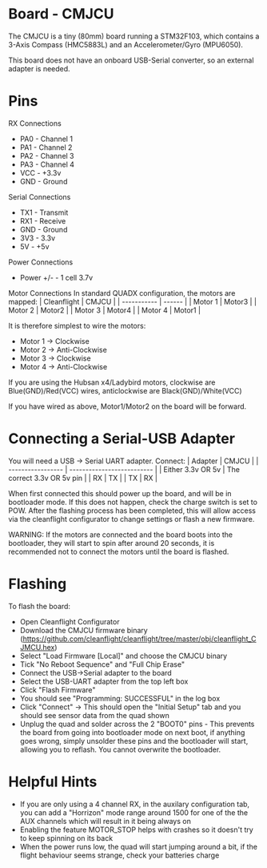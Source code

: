 # Board - CMJCU

The CMJCU is a tiny (80mm) board running a STM32F103, which contains a 3-Axis Compass (HMC5883L) 
and an Accelerometer/Gyro (MPU6050).

This board does not have an onboard USB-Serial converter, so an external adapter is needed.

# Pins

RX Connections
 * PA0 - Channel 1
 * PA1 - Channel 2
 * PA2 - Channel 3
 * PA3 - Channel 4
 * VCC - +3.3v
 * GND - Ground

Serial Connections
 * TX1 - Transmit
 * RX1 - Receive
 * GND - Ground
 * 3V3 - 3.3v
 * 5V  - +5v

Power Connections
 * Power +/- - 1 cell 3.7v

Motor Connections
In standard QUADX configuration, the motors are mapped:
| Cleanflight | CMJCU  |
| ----------- | ------ |
| Motor 1     | Motor3 |
| Motor 2     | Motor2 |
| Motor 3     | Motor4 |
| Motor 4     | Motor1 |

It is therefore simplest to wire the motors:
 * Motor 1 -> Clockwise
 * Motor 2 -> Anti-Clockwise
 * Motor 3 -> Clockwise
 * Motor 4 -> Anti-Clockwise

If you are using the Hubsan x4/Ladybird motors, clockwise are Blue(GND)/Red(VCC) wires, anticlockwise
are Black(GND)/White(VCC)

If you have wired as above, Motor1/Motor2 on the board will be forward.

# Connecting a Serial-USB Adapter

You will need a USB -> Serial UART adapter. Connect:
| Adapter           | CMJCU                      |
| ----------------- | -------------------------- |
| Either 3.3v OR 5v | The correct 3.3v OR 5v pin |
| RX                | TX                         |
| TX                | RX                         |

When first connected this should power up the board, and will be in bootloader mode. If this does not happen, check 
the charge switch is set to POW.
After the flashing process has been completed, this will allow access via the cleanflight configurator to change 
settings or flash a new firmware.

WARNING: If the motors are connected and the board boots into the bootloader, they will start 
to spin after around 20 seconds, it is recommended not to connect the motors until the board
is flashed.

# Flashing

To flash the board:
 * Open Cleanflight Configurator
 * Download the CMJCU firmware binary (https://github.com/cleanflight/cleanflight/tree/master/obj/cleanflight_CJMCU.hex)
 * Select "Load Firmware [Local]" and choose the CMJCU binary
 * Tick "No Reboot Sequence" and "Full Chip Erase"
 * Connect the USB->Serial adapter to the board
 * Select the USB-UART adapter from the top left box
 * Click "Flash Firmware"
 * You should see "Programming: SUCCESSFUL" in the log box
 * Click "Connect" -> This should open the "Initial Setup" tab and you should see sensor data from the quad shown
 * Unplug the quad and solder across the 2 "BOOT0" pins - This prevents the board from going into bootloader mode on next
   boot, if anything goes wrong, simply unsolder these pins and the bootloader will start, allowing you to reflash. You cannot
   overwrite the bootloader.

# Helpful Hints

 * If you are only using a 4 channel RX, in the auxilary configuration tab, you can add a "Horrizon" mode range around 1500 
 for one of the the AUX channels which will result in it being always on
 * Enabling the feature MOTOR_STOP helps with crashes so it doesn't try to keep spinning on its back
 * When the power runs low, the quad will start jumping around a bit, if the flight behaviour seems strange, check your batteries charge

